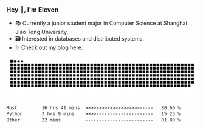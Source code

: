 ### Hey 👋, I'm Eleven

- 📚 Currently a junior student major in Computer Science at Shanghai Jiao Tong University.
- 🗃️ Interested in databases and distributed systems.
- ✨ Check out my [blog](https://blog.eleven.wiki) here.

![github contribution grid snake animation](https://raw.githubusercontent.com/El-even-11/El-even-11/output/github-contribution-grid-snake.svg)

<!--START_SECTION:waka-->

```text
Rust         16 hrs 41 mins  >>>>>>>>>>>>>>>>>>>>-----   80.66 %
Python       3 hrs 9 mins    >>>>---------------------   15.23 %
Other        22 mins         -------------------------   01.80 %
```

<!--END_SECTION:waka-->
